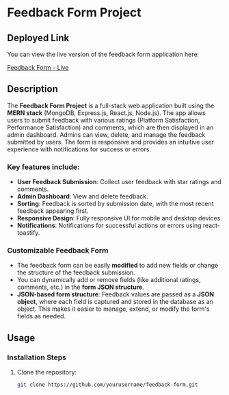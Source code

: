 # Feedback Form Project

## Deployed Link
You can view the live version of the feedback form application here:

[Feedback Form - Live](https://feedback-form-sigma-eight.vercel.app/)

## Description
The **Feedback Form Project** is a full-stack web application built using the **MERN stack** (MongoDB, Express.js, React.js, Node.js). The app allows users to submit feedback with various ratings (Platform Satisfaction, Performance Satisfaction) and comments, which are then displayed in an admin dashboard. Admins can view, delete, and manage the feedback submitted by users. The form is responsive and provides an intuitive user experience with notifications for success or errors.

### Key features include:
- **User Feedback Submission**: Collect user feedback with star ratings and comments.
- **Admin Dashboard**: View and delete feedback.
- **Sorting**: Feedback is sorted by submission date, with the most recent feedback appearing first.
- **Responsive Design**: Fully responsive UI for mobile and desktop devices.
- **Notifications**: Notifications for successful actions or errors using react-toastify.

### Customizable Feedback Form
- The feedback form can be easily **modified** to add new fields or change the structure of the feedback submission.
- You can dynamically add or remove fields (like additional ratings, comments, etc.) in the **form JSON structure**.
- **JSON-based form structure**: Feedback values are passed as a **JSON object**, where each field is captured and stored in the database as an object. This makes it easier to manage, extend, or modify the form's fields as needed.

## Usage

### Installation Steps

1. Clone the repository:
   ```bash
   git clone https://github.com/yourusername/feedback-form.git
